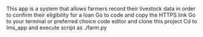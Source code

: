This app is a system that allows farmers record their livestock data in order to confirm their eligibility for a loan
Go to code and copy the HTTPS link
Go to your terminal or preferred choice code editor and clone this project
Cd to lms_app and execute script as ./farm.py 
